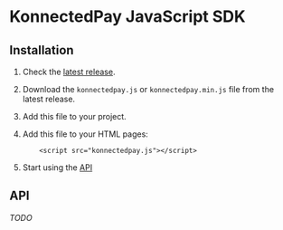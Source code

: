 KonnectedPay JavaScript SDK
===========================

Installation
------------

1. Check the [latest release](https://github.com/Nexstream/KonnectedPayJS/releases).
2. Download the `konnectedpay.js` or `konnectedpay.min.js` file from the latest release.
3. Add this file to your project.
4. Add this file to your HTML pages:

    ```
        <script src="konnectedpay.js"></script>
    ```
5. Start using the [API](#api)


<a name="api"></a>
API
---

*TODO*
